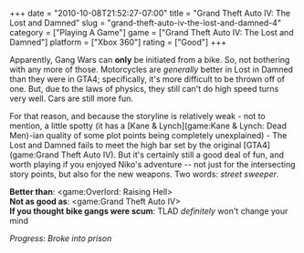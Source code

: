 +++
date = "2010-10-08T21:52:27-07:00"
title = "Grand Theft Auto IV: The Lost and Damned"
slug = "grand-theft-auto-iv-the-lost-and-damned-4"
category = ["Playing A Game"]
game = ["Grand Theft Auto IV: The Lost and Damned"]
platform = ["Xbox 360"]
rating = ["Good"]
+++

Apparently, Gang Wars can <b>only</b> be initiated from a bike.  So, not bothering with any more of those.  Motorcycles are <i>generally</i> better in Lost in Damned than they were in GTA4; specifically, it's more difficult to be thrown off of one.  But, due to the laws of physics, they still can't do high speed turns very well.  Cars are still more fun.

For that reason, and because the storyline is relatively weak - not to mention, a little spotty (it has a [Kane & Lynch](game:Kane & Lynch: Dead Men)-ian quality of some plot points being completely unexplained) - The Lost and Damned fails to meet the high bar set by the original [GTA4](game:Grand Theft Auto IV).  But it's certainly still a good deal of fun, and worth playing if you enjoyed Niko's adventure -- not just for the intersecting story points, but also for the new weapons.  Two words: <i>street sweeper</i>.

<b>Better than</b>: <game:Overlord: Raising Hell>  
<b>Not as good as</b>: <game:Grand Theft Auto IV>  
<b>If you thought bike gangs were scum</b>: TLAD <i>definitely</i> won't change your mind

<i>Progress: Broke into prison</i>
